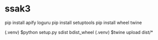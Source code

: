 # ssak3

pip install apify loguru
pip install setuptools
pip install wheel twine

(.venv) $python setup.py sdist bdist_wheel
(.venv) $twine upload dist/*